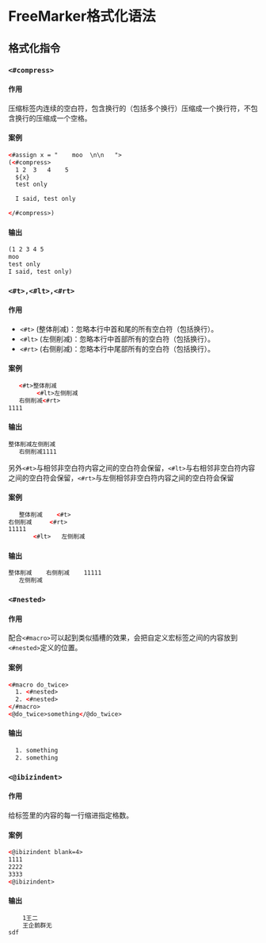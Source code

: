 # FreeMarker格式化语法

## 格式化指令

### `<#compress>`

#### 作用

压缩标签内连续的空白符，包含换行的（包括多个换行）压缩成一个换行符，不包含换行的压缩成一个空格。

#### 案例

```xml
<#assign x = "    moo  \n\n   ">
(<#compress>
  1 2  3   4    5
  ${x}
  test only

  I said, test only

</#compress>)
```

#### 输出

```xml
(1 2 3 4 5
moo
test only
I said, test only)
```

### `<#t>,<#lt>,<#rt>`

#### 作用

- `<#t>` (整体削减)：忽略本行中首和尾的所有空白符（包括换行）。
- `<#lt>` (左侧削减)：忽略本行中首部所有的空白符（包括换行）。
- `<#rt>` (右侧削减)：忽略本行中尾部所有的空白符（包括换行）。

#### 案例

```xml
   <#t>整体削减
        <#lt>左侧削减
   右侧削减<#rt>
1111
```

#### 输出

```xml
整体削减左侧削减
   右侧削减1111
```

另外`<#t>`与相邻非空白符内容之间的空白符会保留，`<#lt>`与右相邻非空白符内容之间的空白符会保留，`<#rt>`与左侧相邻非空白符内容之间的空白符会保留

#### 案例

```xml
   整体削减    <#t>
右侧削减     <#rt>
11111
       <#lt>   左侧削减
```

#### 输出

```xml
整体削减    右侧削减    11111
   左侧削减
```

### `<#nested>`

#### 作用

配合`<#macro>`可以起到类似插槽的效果，会把自定义宏标签之间的内容放到`<#nested>`定义的位置。

#### 案例

```xml
<#macro do_twice>
  1. <#nested>
  2. <#nested>
</#macro>
<@do_twice>something</@do_twice>
```

#### 输出

```xml
  1. something
  2. something
```

### `<@ibizindent>`

#### 作用

给标签里的内容的每一行缩进指定格数。

#### 案例

```xml
<@ibizindent blank=4>
1111
2222
3333
<@ibizindent>
```

#### 输出

```xml
    1王二
    王企鹅群无
sdf
```

